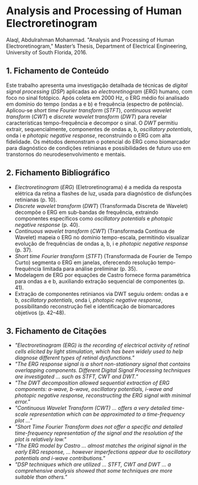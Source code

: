 # Analysis and Processing of Human Electroretinogram

Alaql, Abdulrahman Mohammad. "Analysis and Processing of Human Electroretinogram," Master’s Thesis, Department of Electrical Engineering, University of South Florida, 2016.

## 1. Fichamento de Conteúdo

Este trabalho apresenta uma investigação detalhada de técnicas de *digital signal processing* (*DSP*) aplicadas ao *electroretinogram* (*ERG*) humano, com foco no sinal fotópico. Após coleta em 2000 Hz, o ERG médio foi analisado em domínio do tempo (ondas a e b) e frequência (espectro de potência). Aplicou-se *short time Fourier transform* (*STFT*), *continuous wavelet transform* (*CWT*) e *discrete wavelet transform* (*DWT*) para revelar características tempo-frequência e decompor o sinal. O *DWT* permitiu extrair, sequencialmente, componentes de ondas a, b, *oscillatory potentials*, onda i e *photopic negative response*, reconstruindo o ERG com alta fidelidade. Os métodos demonstram o potencial do ERG como biomarcador para diagnóstico de condições retinianas e possibilidades de futuro uso em transtornos do neurodesenvolvimento e mentais.

## 2. Fichamento Bibliográfico

* *Electroretinogram* (*ERG*) (Eletroretinograma) é a medida da resposta elétrica da retina a flashes de luz, usada para diagnóstico de disfunções retinianas (p. 10).
* *Discrete wavelet transform* (*DWT*) (Transformada Discreta de Wavelet) decompõe o ERG em sub-bandas de frequência, extraindo componentes específicos como *oscillatory potentials* e *photopic negative response* (p. 40).
* *Continuous wavelet transform* (*CWT*) (Transformada Contínua de Wavelet) mapeia o ERG no domínio tempo-escala, permitindo visualizar evolução de frequências de ondas a, b, i e *photopic negative response* (p. 37).
* *Short time Fourier transform* (*STFT*) (Transformada de Fourier de Tempo Curto) segmenta o ERG em janelas, oferecendo resolução tempo-frequência limitada para análise preliminar (p. 35).
* Modelagem de ERG por equações de Castro fornece forma paramétrica para ondas a e b, auxiliando extração sequencial de componentes (p. 41).
* Extração de componentes retinianos via DWT seguiu ordem: ondas a e b, *oscillatory potentials*, onda i, *photopic negative response*, possibilitando reconstrução fiel e identificação de biomarcadores objetivos (p. 42–48).

## 3. Fichamento de Citações

* _"Electroretinagram (ERG) is the recording of electrical activity of retinal cells elicited by light stimulation, which has been widely used to help diagnose different types of retinal dysfunctions."_
* _"The ERG response signal is a short non-stationary signal that contains overlapping components. Different Digital Signal Processing techniques are investigated ... such as STFT, CWT and DWT."_
* _"The DWT decomposition allowed sequential extraction of ERG components: a-wave, b-wave, oscillatory potentials, i-wave and photopic negative response, reconstructing the ERG signal with minimal error."_
* _"Continuous Wavelet Transform (CWT) ... offers a very detailed time-scale representation which can be approximated to a time-frequency plot ..."_
* _"Short Time Fourier Transform does not offer a specific and detailed time-frequency representation of the signal and the resolution of the plot is relatively low."_
* _"The ERG model by Castro ... almost matches the original signal in the early ERG response, ... however imperfections appear due to oscillatory potentials and i-wave contributions."_
* _"DSP techniques which are utilized ... STFT, CWT and DWT ... a comprehensive analysis showed that some techniques are more suitable than others."_